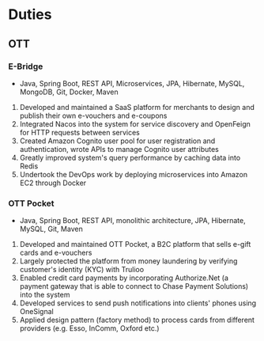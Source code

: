 # Duties

## OTT

### E-Bridge

* Java, Spring Boot, REST API, Microservices, JPA, Hibernate, MySQL, MongoDB, Git, Docker, Maven

1. Developed and maintained a SaaS platform for merchants to design and publish their own e-vouchers and e-coupons
2. Integrated Nacos into the system for service discovery and OpenFeign for HTTP requests between services
3. Created Amazon Cognito user pool for user registration and authentication, wrote APIs to manage Cognito user attributes
4. Greatly improved system's query performance by caching data into Redis
5. Undertook the DevOps work by deploying microservices into Amazon EC2 through Docker

### OTT Pocket

* Java, Spring Boot, REST API, monolithic architecture, JPA, Hibernate, MySQL, Git, Maven

1. Developed and maintained OTT Pocket, a B2C platform that sells e-gift cards and e-vouchers
2. Largely protected the platform from money laundering by verifying customer's identity (KYC) with Trulioo
3. Enabled credit card payments by incorporating Authorize.Net (a payment gateway that is able to connect to Chase Payment Solutions) into the system
4. Developed services to send push notifications into clients' phones using OneSignal
5. Applied design pattern (factory method) to process cards from different providers (e.g. Esso, InComm, Oxford etc.)